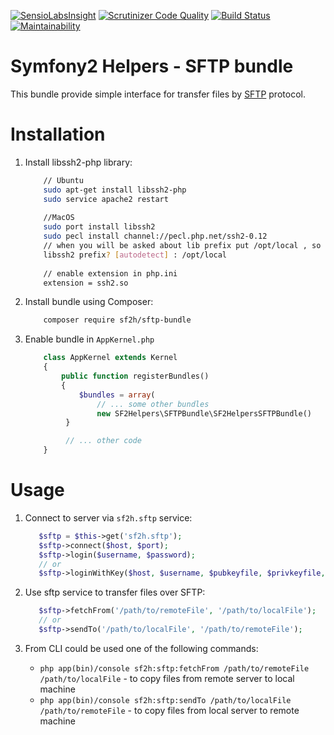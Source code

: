 [![SensioLabsInsight](https://insight.sensiolabs.com/projects/e0b26b60-76f3-40a4-9416-9b6c65fb93a2/mini.png)](https://insight.sensiolabs.com/projects/e0b26b60-76f3-40a4-9416-9b6c65fb93a2) [![Scrutinizer Code Quality](https://scrutinizer-ci.com/g/NovikovViktor/SFTPBundle/badges/quality-score.png?b=develop)](https://scrutinizer-ci.com/g/NovikovViktor/SFTPBundle/?branch=develop) [![Build Status](https://travis-ci.org/NovikovViktor/SFTPBundle.svg?branch=develop)](https://travis-ci.org/NovikovViktor/SFTPBundle) [![Maintainability](https://api.codeclimate.com/v1/badges/04d63d9f536e077027b0/maintainability)](https://codeclimate.com/github/NovikovViktor/RequestLimitBundle/maintainability)

Symfony2 Helpers - SFTP bundle
=====================

This bundle provide simple interface for transfer files by [SFTP](https://en.wikipedia.org/wiki/SSH_File_Transfer_Protocol) protocol.

Installation
==============

1) Install libssh2-php library:

    ```bash
        // Ubuntu
        sudo apt-get install libssh2-php
        sudo service apache2 restart
        
        //MacOS
        sudo port install libssh2
        sudo pecl install channel://pecl.php.net/ssh2-0.12 
        // when you will be asked about lib prefix put /opt/local , so terminal will look like
        libssh2 prefix? [autodetect] : /opt/local
        
        // enable extension in php.ini
        extension = ssh2.so
    ```

2) Install bundle using Composer:

    ```bash
        composer require sf2h/sftp-bundle
    ```

3) Enable bundle in `AppKernel.php`

    ```php
        class AppKernel extends Kernel
        {
            public function registerBundles()
            {
                $bundles = array(
                    // ... some other bundles
                    new SF2Helpers\SFTPBundle\SF2HelpersSFTPBundle()
             }

             // ... other code
        }
    ```
Usage
=======

1) Connect to server via `sf2h.sftp` service:
    
    ```php
       $sftp = $this->get('sf2h.sftp');
       $sftp->connect($host, $port);
       $sftp->login($username, $password);
       // or
       $sftp->loginWithKey($host, $username, $pubkeyfile, $privkeyfile, $passphrase = null);
    ```

2) Use sftp service  to transfer files over SFTP:
    
    ```php
       $sftp->fetchFrom('/path/to/remoteFile', '/path/to/localFile');
       // or
       $sftp->sendTo('/path/to/localFile', '/path/to/remoteFile');
    ```

3) From CLI could be used one of the following commands:
   
    - `php app(bin)/console sf2h:sftp:fetchFrom /path/to/remoteFile /path/to/localFile` - to copy files from remote server to local machine
    - `php app(bin)/console sf2h:sftp:sendTo /path/to/localFile /path/to/remoteFile` - to copy files from local server to remote machine
